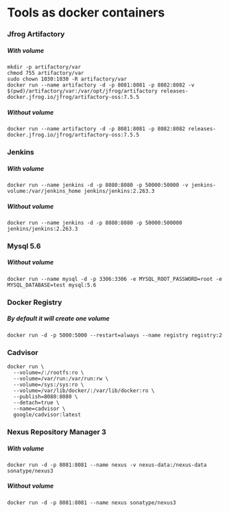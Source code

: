 # Tools as docker containers
### Jfrog Artifactory
##### With volume
```
mkdir -p artifactory/var
chmod 755 artifactory/var
sudo chown 1030:1030 -R artifactory/var
docker run --name artifactory -d -p 8081:8081 -p 8082:8082 -v $(pwd)/artifactory/var:/var/opt/jfrog/artifactory releases-docker.jfrog.io/jfrog/artifactory-oss:7.5.5
```
##### Without volume
`docker run --name artifactory -d -p 8081:8081 -p 8082:8082 releases-docker.jfrog.io/jfrog/artifactory-oss:7.5.5`

### Jenkins
##### With volume
`docker run --name jenkins -d -p 8080:8080 -p 50000:50000 -v jenkins-volume:/var/jenkins_home jenkins/jenkins:2.263.3`

##### Without volume
`docker run --name jenkins -d -p 8080:8080 -p 50000:500000 jenkins/jenkins:2.263.3`

### Mysql 5.6
##### Without volume
`docker run --name mysql -d -p 3306:3306 -e MYSQL_ROOT_PASSWORD=root -e MYSQL_DATABASE=test mysql:5.6`

### Docker Registry
##### By default it will create one volume
`docker run -d -p 5000:5000 --restart=always --name registry registry:2`

### Cadvisor
```
docker run \
  --volume=/:/rootfs:ro \
  --volume=/var/run:/var/run:rw \
  --volume=/sys:/sys:ro \
  --volume=/var/lib/docker/:/var/lib/docker:ro \
  --publish=8080:8080 \
  --detach=true \
  --name=cadvisor \
  google/cadvisor:latest
```
### Nexus Repository Manager 3
##### With volume
```
docker run -d -p 8081:8081 --name nexus -v nexus-data:/nexus-data sonatype/nexus3
```

##### Without volume
```
docker run -d -p 8081:8081 --name nexus sonatype/nexus3
```
